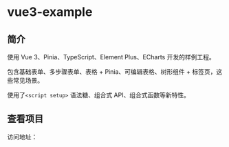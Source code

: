 # vue3-example

## 简介

使用 Vue 3、Pinia、TypeScript、Element Plus、ECharts 开发的样例工程。

包含基础表单、多步骤表单、表格 + Pinia、可编辑表格、树形组件 + 标签页，这些常见场景。

使用了`<script setup>` 语法糖、组合式 API、组合式函数等新特性。


## 查看项目

访问地址：[](https://kaizhou-chen.github.io/vue3-example/)